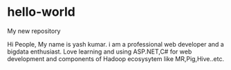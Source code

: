 # hello-world
My new repository

Hi People,
          My name is yash kumar. i am a professional web developer and a bigdata enthusiast.
          Love learning and using ASP.NET,C# for web development and components of Hadoop ecosysytem like MR,Pig,Hive..etc.
